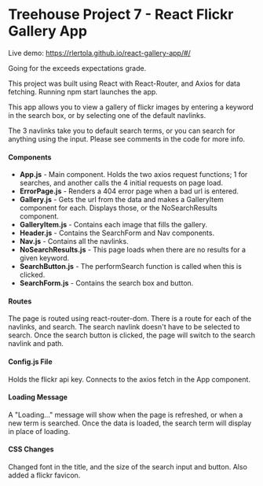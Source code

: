 # Treehouse Project 7 - React Flickr Gallery App

Live demo: https://rlertola.github.io/react-gallery-app/#/

Going for the exceeds expectations grade.

This project was built using React with React-Router, and Axios for data fetching. Running npm start launches the app.

This app allows you to view a gallery of flickr images by entering a keyword in the search box, or by selecting one of the default navlinks.

The 3 navlinks take you to default search terms, or you can search for anything using the input. Please see comments in the code for more info.

#### Components
- **App.js** - Main component. Holds the two axios request functions; 1 for searches, and another calls the 4 initial requests on page load.
- **ErrorPage.js** - Renders a 404 error page when a bad url is entered.
- **Gallery.js** - Gets the url from the data and makes a GalleryItem component for each. Displays those, or the NoSearchResults component.
- **GalleryItem.js** - Contains each image that fills the gallery.
- **Header.js** - Contains the SearchForm and Nav components.
- **Nav.js** - Contains all the navlinks.
- **NoSearchResults.js** - This page loads when there are no results for a given keyword.
- **SearchButton.js** - The performSearch function is called when this is clicked.
- **SearchForm.js** - Contains the search box and button.

#### Routes
The page is routed using react-router-dom. There is a route for each of the navlinks, and search. The search navlink doesn't have to be selected to search. Once the search button is clicked, the page will switch to the search navlink and path.

#### Config.js File
Holds the flickr api key. Connects to the axios fetch in the App component.

#### Loading Message
A "Loading..." message will show when the page is refreshed, or when a new term is searched. Once the data is loaded, the search term will display in place of loading.

#### CSS Changes
Changed font in the title, and the size of the search input and button. Also added a flickr favicon.

